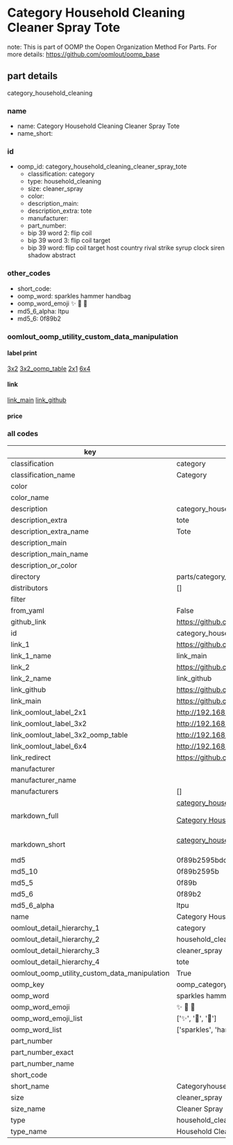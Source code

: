 # Category Household Cleaning Cleaner Spray Tote  

note: This is part of OOMP the Oopen Organization Method For Parts. For more details: https://github.com/oomlout/oomp_base

##  part details
  



category_household_cleaning



### name
* name: Category Household Cleaning Cleaner Spray Tote
* name_short: 
### id
* oomp_id: category_household_cleaning_cleaner_spray_tote
  * classification: category
  * type: household_cleaning
  * size: cleaner_spray
  * color: 
  * description_main: 
  * description_extra: tote
  * manufacturer: 
  * part_number: 
  * bip 39 word 2: flip coil
  * bip 39 word 3: flip coil target
  * bip 39 word: flip coil target host country rival strike syrup clock siren shadow abstract

### other_codes
* short_code: 
* oomp_word: sparkles hammer handbag
* oomp_word_emoji :sparkles: :hammer: :handbag:
* md5_6_alpha: ltpu
* md5_6: 0f89b2






### oomlout_oomp_utility_custom_data_manipulation
#### label print
[3x2](http://192.168.1.245:1112/?label=oomp%20ltpu)
[3x2_oomp_table](http://192.168.1.108:1112/?label=oomp%20ltpu)
[2x1](http://192.168.1.242:1112/?label=oomp%20ltpu)
[6x4](http://192.168.1.55:1112/?label=oomp%20ltpu)    

#### link

[link_main](https://github.com/oomlout/oomlout_oomp_version_1_messy/tree/main/parts/category_household_cleaning_cleaner_spray_tote) [link_github](https://github.com/oomlout/oomlout_oomp_version_1_messy/tree/main/parts/category_household_cleaning_cleaner_spray_tote)                             

#### price







### all codes 
| key | value |  
| --- | --- |  
| classification | category |  
| classification_name | Category |  
| color |  |  
| color_name |  |  
| description | category_household_cleaning |  
| description_extra | tote |  
| description_extra_name | Tote |  
| description_main |  |  
| description_main_name |  |  
| description_or_color |   |  
| directory | parts/category_household_cleaning_cleaner_spray_tote |  
| distributors | [] |  
| filter |  |  
| from_yaml | False |  
| github_link | https://github.com/oomlout/oomlout_oomp_part_src/tree/main/parts/category_household_cleaning_cleaner_spray_tote |  
| id | category_household_cleaning_cleaner_spray_tote |  
| link_1 | https://github.com/oomlout/oomlout_oomp_version_1_messy/tree/main/parts/category_household_cleaning_cleaner_spray_tote |  
| link_1_name | link_main |  
| link_2 | https://github.com/oomlout/oomlout_oomp_version_1_messy/tree/main/parts/category_household_cleaning_cleaner_spray_tote |  
| link_2_name | link_github |  
| link_github | https://github.com/oomlout/oomlout_oomp_version_1_messy/tree/main/parts/category_household_cleaning_cleaner_spray_tote |  
| link_main | https://github.com/oomlout/oomlout_oomp_version_1_messy/tree/main/parts/category_household_cleaning_cleaner_spray_tote |  
| link_oomlout_label_2x1 | http://192.168.1.242:1112/?label=oomp%20ltpu |  
| link_oomlout_label_3x2 | http://192.168.1.245:1112/?label=oomp%20ltpu |  
| link_oomlout_label_3x2_oomp_table | http://192.168.1.108:1112/?label=oomp%20ltpu |  
| link_oomlout_label_6x4 | http://192.168.1.55:1112/?label=oomp%20ltpu |  
| link_redirect | https://github.com/oomlout/oomlout_oomp_version_1_messy/tree/main/parts/category_household_cleaning_cleaner_spray_tote |  
| manufacturer |  |  
| manufacturer_name |  |  
| manufacturers | [] |  
| markdown_full | [category_household_cleaning_cleaner_spray_tote](none)<br>[](none)<br>[Category Household Cleaning Cleaner Spray Tote](none)<br><br> |  
| markdown_short | [category_household_cleaning_cleaner_spray_tote](none)<br><br> |  
| md5 | 0f89b2595bdcbae2ea9886e1bbcb52c8 |  
| md5_10 | 0f89b2595b |  
| md5_5 | 0f89b |  
| md5_6 | 0f89b2 |  
| md5_6_alpha | ltpu |  
| name | Category Household Cleaning Cleaner Spray Tote |  
| oomlout_detail_hierarchy_1 | category |  
| oomlout_detail_hierarchy_2 | household_cleaning |  
| oomlout_detail_hierarchy_3 | cleaner_spray |  
| oomlout_detail_hierarchy_4 | tote |  
| oomlout_oomp_utility_custom_data_manipulation | True |  
| oomp_key | oomp_category_household_cleaning_cleaner_spray_tote |  
| oomp_word | sparkles hammer handbag |  
| oomp_word_emoji | :sparkles: :hammer: :handbag: |  
| oomp_word_emoji_list | [':sparkles:', ':hammer:', ':handbag:'] |  
| oomp_word_list | ['sparkles', 'hammer', 'handbag'] |  
| part_number |  |  
| part_number_exact |  |  
| part_number_name |  |  
| short_code |  |  
| short_name | Categoryhouseholdcleaning |  
| size | cleaner_spray |  
| size_name | Cleaner Spray |  
| type | household_cleaning |  
| type_name | Household Cleaning |  
